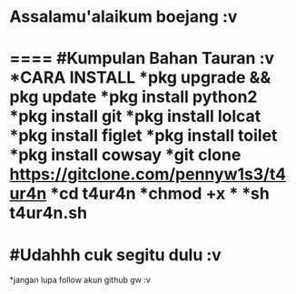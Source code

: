 # Assalamu'alaikum boejang :v
====
#Kumpulan Bahan Tauran :v
*CARA INSTALL
*pkg upgrade && pkg update
*pkg install python2
*pkg install git
*pkg install lolcat
*pkg install figlet
*pkg install toilet
*pkg install cowsay
*git clone https://gitclone.com/pennyw1s3/t4ur4n
*cd t4ur4n
*chmod +x *
*sh t4ur4n.sh
====
#Udahhh cuk segitu dulu :v
====
*jangan lupa follow akun github gw :v

